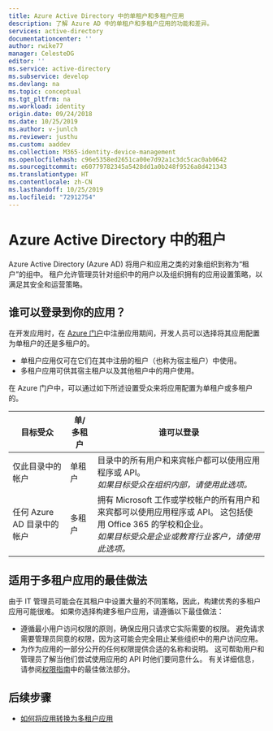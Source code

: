 ```yaml
---
title: Azure Active Directory 中的单租户和多租户应用
description: 了解 Azure AD 中的单租户和多租户应用的功能和差异。
services: active-directory
documentationcenter: ''
author: rwike77
manager: CelesteDG
editor: ''
ms.service: active-directory
ms.subservice: develop
ms.devlang: na
ms.topic: conceptual
ms.tgt_pltfrm: na
ms.workload: identity
origin.date: 09/24/2018
ms.date: 10/25/2019
ms.author: v-junlch
ms.reviewer: justhu
ms.custom: aaddev
ms.collection: M365-identity-device-management
ms.openlocfilehash: c96e5358ed2651ca00e7d92a1c3dc5cac0ab0642
ms.sourcegitcommit: e60779782345a5428dd1a0b248f9526a8d421343
ms.translationtype: HT
ms.contentlocale: zh-CN
ms.lasthandoff: 10/25/2019
ms.locfileid: "72912754"
---
```

# <a name="tenancy-in-azure-active-directory"></a>Azure Active Directory 中的租户

Azure Active Directory (Azure AD) 将用户和应用之类的对象组织到称为“租户”的组中。  租户允许管理员针对组织中的用户以及组织拥有的应用设置策略，以满足其安全和运营策略。 

## <a name="who-can-sign-in-to-your-app"></a>谁可以登录到你的应用？

在开发应用时，在 [Azure 门户](https://portal.azure.cn)中注册应用期间，开发人员可以选择将其应用配置为单租户的还是多租户的。
* 单租户应用仅可在它们在其中注册的租户（也称为宿主租户）中使用。
* 多租户应用可供其宿主租户以及其他租户中的用户使用。

在 Azure 门户中，可以通过如下所述设置受众来将应用配置为单租户或多租户的。

| 目标受众 | 单/多租户 | 谁可以登录 | 
|----------|--------| ---------|
| 仅此目录中的帐户 | 单租户 | 目录中的所有用户和来宾帐户都可以使用应用程序或 API。<br>*如果目标受众在组织内部，请使用此选项。* |
| 任何 Azure AD 目录中的帐户 | 多租户 | 拥有 Microsoft 工作或学校帐户的所有用户和来宾都可以使用应用程序或 API。 这包括使用 Office 365 的学校和企业。<br>*如果目标受众是企业或教育行业客户，请使用此选项。* |

## <a name="best-practices-for-multi-tenant-apps"></a>适用于多租户应用的最佳做法

由于 IT 管理员可能会在其租户中设置大量的不同策略，因此，构建优秀的多租户应用可能很难。 如果你选择构建多租户应用，请遵循以下最佳做法：

* 遵循最小用户访问权限的原则，确保应用只请求它实际需要的权限。 避免请求需要管理员同意的权限，因为这可能会完全阻止某些组织中的用户访问应用。 
* 为作为应用的一部分公开的任何权限提供合适的名称和说明。 这可帮助用户和管理员了解当他们尝试使用应用的 API 时他们要同意什么。 有关详细信息，请参阅[权限指南](v1-permissions-and-consent.md)中的最佳做法部分。

## <a name="next-steps"></a>后续步骤

* [如何将应用转换为多租户应用](howto-convert-app-to-be-multi-tenant.md)

<!-- Update_Description: wording update -->
